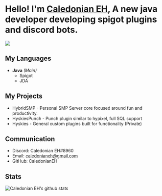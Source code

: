 # Hello! I'm [Caledonian EH](https://www.github.com/CaledonianEH "GitHub"), A new java developer developing spigot plugins and discord bots.

![](https://komarev.com/ghpvc/?username=CaledonianEH)

## My Languages
- **Java** *(Main)*
  - Spigot
  - JDA

## My Projects
- HybridSMP - Personal SMP Server core focused around fun and productivity.
- HyskiesPunch - Punch plugin similar to hypixel, full SQL support
- Hyskies - General custom plugins built for functionality (Private)

## Communication
- Discord: Caledonian EH#8960
- Email: caledonianeh@gmail.com
- GitHub: CaledonianEH


## Stats
![Caledonian EH's github stats](https://github-readme-stats.vercel.app/api?username=CaledonianEH&show_icons=true&theme=gradient)
